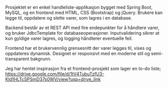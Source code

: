 Prosjektet er en enkel handleliste-applikasjon bygget med Spring Boot, MySQL, og en frontend med HTML, CSS (Bootstrap) og jQuery. Brukere kan legge til, oppdatere og slette varer, som lagres i en database.

Backend består av et REST API med fire endepunkter for å håndtere varer, og bruker JdbcTemplate for databaseoperasjoner. Inputvalidering sikrer at kun gyldige varer lagres, og logging håndterer eventuelle feil.

Frontend har et brukervennlig grensesnitt der varer legges til, vises og oppdateres dynamisk. Designet er responsivt med en moderne stil og semi-transparent bakgrunn. 

Jeg har hentet inspirasjon fra et frontend-prosjekt som lager en to-do liste;
https://drive.google.com/file/d/1tV4TubuTzfU3-Kld1HLTcSPSmD37s0WV/view?usp=drive_link